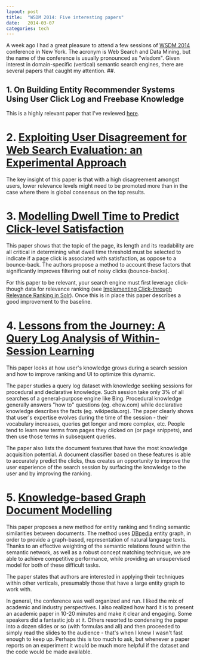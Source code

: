```yaml
---
layout: post
title:  "WSDM 2014: Five interesting papers"
date:   2014-03-07
categories: tech
---
```

A week ago I had a great pleasure to attend a few sessions of [WSDM 2014](www.wsdm-conference.org/2014) conference in New York. The acronym is Web Search and Data Mining, but the name of the conference is usually pronounced as "wisdom". Given interest in domain-specific (vertical) semantic search engines, there are several papers that caught my attention. 
##.


## 1. On Building Entity Recommender Systems Using User Click Log and Freebase Knowledge
This is a highly relevant paper that I've reviewed [here](http://weblog.smirnov.ca/tech/2014/03/06/Research-paper-review.-On-Building-Entity-Recommender-Systems-Using-User-Click-Log-and-Freebase-Knowledge.html).
# 2. [Exploiting User Disagreement for Web Search Evaluation: an Experimental Approach](wwwhome.ewi.utwente.nl/~hiemstra/papers/wsdm2014.pdf)
The key insight of this paper is that with a high disagreement amongst users, lower relevance levels might need to be promoted more than in the case where there is global consensus on the top results.
# 3. [Modelling Dwell Time to Predict Click-level Satisfaction](http://research.microsoft.com/en-us/um/people/ryenw/papers/KimWSDM2014.pdf)
This paper shows that the topic of the page, its length and its readability are all critical in determining what dwell time threshold must be selected to indicate if a page click is associated with satisfaction, as oppose to a bounce-back. The authors propose a method to account these factors that significantly improves filtering out of noisy clicks (bounce-backs). 

For this paper to be relevant, your search engine must first leverage click-though data for relevance ranking (see [Implementing Click-through Relevance Ranking in Solr](http://www.slideshare.net/LucidImagination/bialecki-andrzej-clickthroughrelevancerankinginsolrlucidworksenterprise)). Once this is in place this paper describes a good improvement to the baseline.
# 4. [Lessons from the Journey: A Query Log Analysis of Within-Session Learning](http://research.microsoft.com/en-us/um/people/teevan/publications/papers/wsdm14.pdf) 
This paper looks at how user's knowledge grows during a search session and how to improve ranking and UI to optimize this dynamic.

The paper studies a query log dataset with knowledge seeking sessions for procedural and declarative knowledge. Such session take only 3% of all searches of a general-purpose engine like Bing. Procedural knowledge generally answers "how to" questions (eg. ehow.com) while declarative knowledge describes the facts (eg. wikipedia.org). The paper clearly shows that user's expertise evolves during the time of the session - their vocabulary increases, queries get longer and more complex, etc. People tend to learn new terms from pages they clicked on (or page snippets), and then use those terms in subsequent queries.

The paper also lists the document features that have the most knowledge acquisition potential. A document classifier based on these features is able to accurately predict the clicks, thus creates an opportunity to improve the user experience of the search session by surfacing the knowledge to the user and by improving the ranking.
# 5. [Knowledge-based Graph Document Modelling](http://dl.acm.org/citation.cfm?id=2556250&dl=ACM&coll=DL&CFID=293807221&CFTOKEN=56074720)
This paper proposes a new method for entity ranking and finding semantic similarities between documents. The method uses [DBpedia](www.dbpedia.org) entity graph, in order to provide a graph-based, representation of natural language texts. Thanks to an effective weighting of the semantic relations found within the semantic network, as well as a robust concept matching technique, we are able to achieve competitive performance, while providing an unsupervised model for both of these difficult tasks.

The paper states that authors are interested in applying their techniques within other verticals, presumably those that have a large entity graph to work with.



In general, the conference was well organized and run. I liked the mix of academic and industry perspectives. I also realized how hard it is to present an academic paper in 10-20 minutes and make it clear and engaging. Some speakers did a fantastic job at it. Others resorted to condensing the paper into a dozen slides or so (with formulas and all) and then proceeded to simply read the slides to the audience - that's when I knew I wasn't fast enough to keep up. Perhaps this is too much to ask, but whenever a paper reports on an experiment it would be much more helpful if the dataset and the code would be made available.

